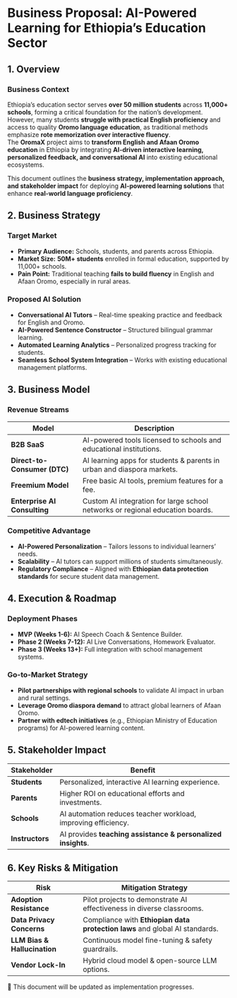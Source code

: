 # Business Proposal: AI-Powered Learning for Ethiopia’s Education Sector

## 1. Overview

### **Business Context**

Ethiopia’s education sector serves **over 50 million students** across **11,000+ schools**, forming a critical foundation for the nation’s development. However, many students **struggle with practical English proficiency** and access to quality **Oromo language education**, as traditional methods emphasize **rote memorization over interactive fluency**.  
The **OromaX** project aims to **transform English and Afaan Oromo education** in Ethiopia by integrating **AI-driven interactive learning, personalized feedback, and conversational AI** into existing educational ecosystems.  

This document outlines the **business strategy, implementation approach, and stakeholder impact** for deploying **AI-powered learning solutions** that enhance **real-world language proficiency**.

## 2. Business Strategy

### **Target Market**

- **Primary Audience:** Schools, students, and parents across Ethiopia.  
- **Market Size:** **50M+ students** enrolled in formal education, supported by 11,000+ schools.  
- **Pain Point:** Traditional teaching **fails to build fluency** in English and Afaan Oromo, especially in rural areas.  

### **Proposed AI Solution**

- **Conversational AI Tutors** – Real-time speaking practice and feedback for English and Oromo.  
- **AI-Powered Sentence Constructor** – Structured bilingual grammar learning.  
- **Automated Learning Analytics** – Personalized progress tracking for students.  
- **Seamless School System Integration** – Works with existing educational management platforms.  

## 3. Business Model

### **Revenue Streams**

| Model | Description |
|--------|----------------------------------|
| **B2B SaaS** | AI-powered tools licensed to schools and educational institutions. |
| **Direct-to-Consumer (DTC)** | AI learning apps for students & parents in urban and diaspora markets. |
| **Freemium Model** | Free basic AI tools, premium features for a fee. |
| **Enterprise AI Consulting** | Custom AI integration for large school networks or regional education boards. |

### **Competitive Advantage**

- **AI-Powered Personalization** – Tailors lessons to individual learners’ needs.  
- **Scalability** – AI tutors can support millions of students simultaneously.  
- **Regulatory Compliance** – Aligned with **Ethiopian data protection standards** for secure student data management.  

## 4. Execution & Roadmap

### **Deployment Phases**

- **MVP (Weeks 1-6):** AI Speech Coach & Sentence Builder.  
- **Phase 2 (Weeks 7-12):** AI Live Conversations, Homework Evaluator.  
- **Phase 3 (Weeks 13+):** Full integration with school management systems.  

### **Go-to-Market Strategy**

- **Pilot partnerships with regional schools** to validate AI impact in urban and rural settings.  
- **Leverage Oromo diaspora demand** to attract global learners of Afaan Oromo.  
- **Partner with edtech initiatives** (e.g., Ethiopian Ministry of Education programs) for AI-powered learning content.  

## 5. Stakeholder Impact

| Stakeholder | Benefit |
|------------|---------|
| **Students** | Personalized, interactive AI learning experience. |
| **Parents** | Higher ROI on educational efforts and investments. |
| **Schools** | AI automation reduces teacher workload, improving efficiency. |
| **Instructors** | AI provides **teaching assistance & personalized insights**. |

## 6. Key Risks & Mitigation

| Risk | Mitigation Strategy |
|------|--------------------|
| **Adoption Resistance** | Pilot projects to demonstrate AI effectiveness in diverse classrooms. |
| **Data Privacy Concerns** | Compliance with **Ethiopian data protection laws** and global AI standards. |
| **LLM Bias & Hallucination** | Continuous model fine-tuning & safety guardrails. |
| **Vendor Lock-In** | Hybrid cloud model & open-source LLM options. |

📌 This document will be updated as implementation progresses.